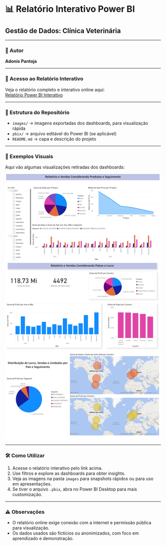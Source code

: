 # 📊 Relatório Interativo Power BI

## Gestão de Dados: Clínica Veterinária

---

### 👤 Autor  
**Adonis Pantoja**

---

### 🔗 Acesso ao Relatório Interativo  
Veja o relatório completo e interativo online aqui:  
[Relatório Power BI Interativo](https://adonis071.github.io/relatorio-powerbi/)

---

### 📂 Estrutura do Repositório  
- `images/` → imagens exportadas dos dashboards, para visualização rápida  
- `pbix/` → arquivo editável do Power BI (se aplicável)  
- `README.md` → capa e descrição do projeto

---

### 📸 Exemplos Visuais

Aqui vão algumas visualizações retiradas dos dashboards:

![Exemplo de dashboard 1](images/Slide1.png)  
![Exemplo de dashboard 2](images/Slide2.jpg)
![Exemplo de dashboard 1](images/Slide3.jpg) 

---

### 🛠 Como Utilizar

1. Acesse o relatório interativo pelo link acima.  
2. Use filtros e explore as dashboards para obter insights.  
3. Veja as imagens na pasta `images` para snapshots rápidos ou para uso em apresentações.  
4. Se tiver o arquivo `.pbix`, abra no Power BI Desktop para mais customização.

---

### ⚠ Observações

- O relatório online exige conexão com a internet e permissão pública para visualização.  
- Os dados usados são fictícios ou anonimizados, com foco em aprendizado e demonstração.
